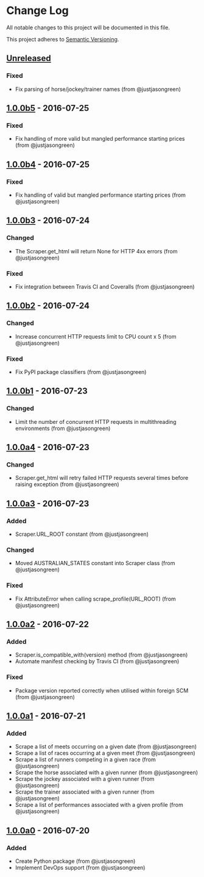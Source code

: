 # Change Log

All notable changes to this project will be documented in this file.

This project adheres to [Semantic Versioning](http://semver.org/).


## [Unreleased]

### Fixed

- Fix parsing of horse/jockey/trainer names (from @justjasongreen)


## [1.0.0b5] - 2016-07-25

### Fixed

- Fix handling of more valid but mangled performance starting prices (from @justjasongreen)


## [1.0.0b4] - 2016-07-25

### Fixed

- Fix handling of valid but mangled performance starting prices (from @justjasongreen)


## [1.0.0b3] - 2016-07-24

### Changed

- The Scraper.get_html will return None for HTTP 4xx errors (from @justjasongreen)

### Fixed

- Fix integration between Travis CI and Coveralls (from @justjasongreen)


## [1.0.0b2] - 2016-07-24

### Changed

- Increase concurrent HTTP requests limit to CPU count x 5 (from @justjasongreen)

### Fixed

- Fix PyPI package classifiers (from @justjasongreen)


## [1.0.0b1] - 2016-07-23

### Changed

- Limit the number of concurrent HTTP requests in multithreading environments (from @justjasongreen)


## [1.0.0a4] - 2016-07-23

### Changed

- Scraper.get_html will retry failed HTTP requests several times before raising exception (from @justjasongreen)


## [1.0.0a3] - 2016-07-23

### Added

- Scraper.URL_ROOT constant (from @justjasongreen)

### Changed

- Moved AUSTRALIAN_STATES constant into Scraper class (from @justjasongreen)

### Fixed

- Fix AttributeError when calling scrape_profile(URL_ROOT) (from @justjasongreen)


## [1.0.0a2] - 2016-07-22

### Added

- Scraper.is_compatible_with(version) method (from @justjasongreen)
- Automate manifest checking by Travis CI (from @justjasongreen)

### Fixed

- Package version reported correctly when utilised within foreign SCM (from @justjasongreen)


## [1.0.0a1] - 2016-07-21

### Added

- Scrape a list of meets occurring on a given date (from @justjasongreen)
- Scrape a list of races occurring at a given meet (from @justjasongreen)
- Scrape a list of runners competing in a given race (from @justjasongreen)
- Scrape the horse associated with a given runner (from @justjasongreen)
- Scrape the jockey associated with a given runner (from @justjasongreen)
- Scrape the trainer associated with a given runner (from @justjasongreen)
- Scrape a list of performances associated with a given profile (from @justjasongreen)


## [1.0.0a0] - 2016-07-20

### Added

- Create Python package (from @justjasongreen)
- Implement DevOps support (from @justjasongreen)


[Unreleased]: https://github.com/justjasongreen/punters_client/compare/1.0.0b5...HEAD
[1.0.0b5]: https://github.com/justjasongreen/punters_client/compare/1.0.0b4...1.0.0b5
[1.0.0b4]: https://github.com/justjasongreen/punters_client/compare/1.0.0b3...1.0.0b4
[1.0.0b3]: https://github.com/justjasongreen/punters_client/compare/1.0.0b2...1.0.0b3
[1.0.0b2]: https://github.com/justjasongreen/punters_client/compare/1.0.0b1...1.0.0b2
[1.0.0b1]: https://github.com/justjasongreen/punters_client/compare/1.0.0a4...1.0.0b1
[1.0.0a4]: https://github.com/justjasongreen/punters_client/compare/1.0.0a3...1.0.0a4
[1.0.0a3]: https://github.com/justjasongreen/punters_client/compare/1.0.0a2...1.0.0a3
[1.0.0a2]: https://github.com/justjasongreen/punters_client/compare/1.0.0a1...1.0.0a2
[1.0.0a1]: https://github.com/justjasongreen/punters_client/compare/1.0.0a0...1.0.0a1
[1.0.0a0]: https://github.com/justjasongreen/punters_client/tree/1.0.0a0

